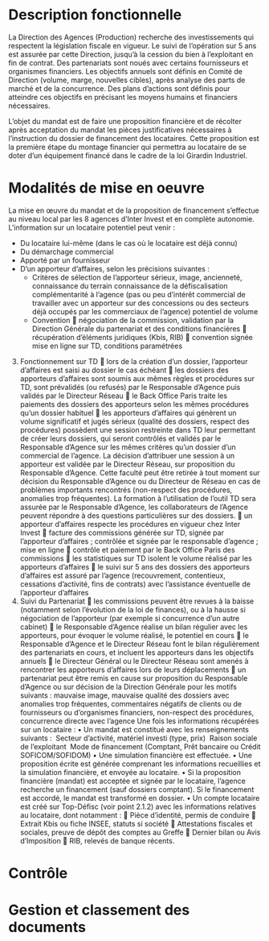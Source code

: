 <!-- TITLE: DEF -->
<!-- SUBTITLE: Demande d'étude de financement -->
<!-- AUTHOR: jmc -->

# Description fonctionnelle
La Direction des Agences (Production) recherche des investissements qui respectent la législation fiscale en vigueur. Le suivi de l’opération sur 5 ans est assurée par cette Direction, jusqu’à la cession du bien à l’exploitant en fin de contrat. Des partenariats sont noués avec certains fournisseurs et organismes financiers. Les objectifs annuels sont définis en Comité de Direction (volume, marge, nouvelles cibles), après analyse des parts de marché et de la concurrence. Des plans d’actions sont définis pour atteindre ces objectifs en précisant les moyens humains et financiers nécessaires.

L’objet du mandat est de faire une proposition financière et de récolter après acceptation du mandat les pièces justificatives nécessaires à l’instruction du dossier de financement des locataires. Cette proposition est la première étape du montage financier qui permettra au locataire de se doter d’un équipement financé dans le cadre de la loi Girardin Industriel.

# Modalités de mise en oeuvre
La mise en œuvre du mandat et de la proposition de financement s’effectue au niveau local par les 8 agences d’Inter Invest et en complète autonomie. L’information sur un locataire potentiel peut venir :

* 	Du locataire lui-même (dans le cas où le locataire est déjà connu)
* 	Du démarchage commercial
* 	Apporté par un fournisseur
* 	D’un apporteur d’affaires, selon les précisions suivantes :
    *	Critères de sélection de l’apporteur
sérieux, image, ancienneté, connaissance du terrain
connaissance de la défiscalisation
complémentarité à l’agence (pas ou peu d’intérêt commercial de travailler avec un apporteur sur des concessions ou des secteurs déjà occupés par les commerciaux de l’agence)
potentiel de volume
    * Convention
	négociation de la commission, validation par la Direction Générale du partenariat et des conditions financières
	récupération d’éléments juridiques (Kbis, RIB)
	convention signée mise en ligne sur TD, conditions paramétrées
3. Fonctionnement sur TD
	lors de la création d’un dossier, l’apporteur d’affaires est saisi au dossier le cas échéant
	les dossiers des apporteurs d’affaires sont soumis aux mêmes règles et procédures sur TD, sont prévalidés (ou refusés) par le Responsable d’Agence puis validés par le Directeur Réseau
	le Back Office Paris traite les paiements des dossiers des apporteurs selon les mêmes procédures qu’un dossier habituel
	les apporteurs d’affaires qui génèrent un volume significatif et jugés sérieux (qualité des dossiers, respect des procédures) possèdent une session restreinte dans TD leur permettant de créer leurs dossiers, qui seront contrôlés et validés par le Responsable d’Agence sur les mêmes critères qu’un dossier d’un commercial de l’agence. La décision d’attribuer une session à un apporteur est validée par le Directeur Réseau, sur proposition du Responsable d’Agence. Cette faculté peut être retirée à tout moment sur décision du Responsable d’Agence ou du Directeur de Réseau en cas de problèmes importants rencontrés (non-respect des procédures, anomalies trop fréquentes). La formation à l’utilisation de l’outil TD sera assurée par le Responsable d’Agence, les collaborateurs de l’Agence peuvent répondre à des questions particulières sur des dossiers.
	un apporteur d’affaires respecte les procédures en vigueur chez Inter Invest
	facture des commissions générée sur TD, signée par l’apporteur d’affaires ; contrôlée et signée par le responsable d’agence ; mise en ligne
	contrôle et paiement par le Back Office Paris des commissions
	les statistiques sur TD isolent le volume réalisé par les apporteurs d’affaires
	le suivi sur 5 ans des dossiers des apporteurs d’affaires est assuré par l’agence (recouvrement, contentieux, cessations d’activité, fins de contrats) avec l’assistance éventuelle de l’apporteur d’affaires
4. Suivi du Partenariat
	les commissions peuvent être revues à la baisse (notamment selon l’évolution de la loi de finances), ou à la hausse si négociation de l’apporteur (par exemple si concurrence d’un autre cabinet)
	le Responsable d’Agence réalise un bilan régulier avec les apporteurs, pour évoquer le volume réalisé, le potentiel en cours
	le Responsable d’Agence et le Directeur Réseau font le bilan régulièrement des partenariats en cours, et incluent les apporteurs dans les objectifs annuels
	le Directeur Général ou le Directeur Réseau sont amenés à rencontrer les apporteurs d’affaires lors de leurs déplacements
	un partenariat peut être remis en cause sur proposition du Responsable d’Agence ou sur décision de la Direction Générale pour les motifs suivants : mauvaise image, mauvaise qualité des dossiers avec anomalies trop fréquentes, commentaires négatifs de clients ou de fournisseurs ou d’organismes financiers, non-respect des procédures, concurrence directe avec l’agence
Une fois les informations récupérées sur un locataire :
•	Un mandat est constitué avec les renseignements suivants :
­	Secteur d’activité, matériel investi (type, prix)
­	Raison sociale de l’exploitant
­	Mode de financement (Comptant, Prêt bancaire ou Crédit SOFICOM/SOFIDOM)
•	Une simulation financière est effectuée.
•	Une proposition écrite est générée comprenant les informations recueillies et la simulation financière, et envoyée au locataire.
•	Si la proposition financière (mandat) est acceptée et signée par le locataire, l’agence recherche un financement (sauf dossiers comptant). Si le financement est accordé, le mandat est transformé en dossier.
•	Un compte locataire est créé sur Top-Défisc (voir point 2.1.2) avec les informations relatives au locataire, dont notamment :
	Pièce d’identité, permis de conduire
	Extrait Kbis ou fiche INSEE, statuts si société
	Attestations fiscales et sociales, preuve de dépôt des comptes au Greffe
	Dernier bilan ou Avis d’Imposition
	RIB, relevés de banque récents.

# Contrôle
# Gestion et classement des documents